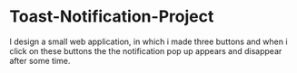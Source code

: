 # Toast-Notification-Project

I design a small web application, in which i made three buttons and when i click on these buttons the the notification pop up appears and disappear after some time.
